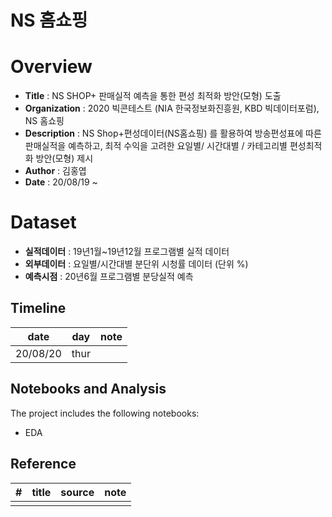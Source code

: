 # NS 홈쇼핑

# Overview

- **Title** : NS SHOP+ 판매실적 예측을 통한 편성 최적화 방안(모형) 도출
- **Organization** : 2020 빅콘테스트 (NIA 한국정보화진흥원, KBD 빅데이터포럼), NS 홈쇼핑
- **Description** : NS Shop+편성데이터(NS홈쇼핑) 를 활용하여 방송편성표에 따른판매실적을 예측하고, 최적 수익을 고려한 요일별/ 시간대별 / 카테고리별 편성최적화 방안(모형) 제시
- **Author** : 김홍엽
- **Date** : 20/08/19 ~

# Dataset

- **실적데이터** : 19년1월~19년12월 프로그램별 실적 데이터
- **외부데이터** : 요일별/시간대별 분단위 시청률 데이터 (단위 %)
- **예측시점** : 20년6월 프로그램별 분당실적 예측

## Timeline

|date|day|note|
|:-----:|:-----:|:------|
|20/08/20|thur||

## Notebooks and Analysis

The project includes the following notebooks:

- EDA

## Reference

|#|title|source|note|
|:---:|:--------:|:---------:|:---------|
|||||
